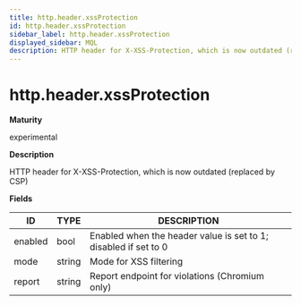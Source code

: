 ```yaml
---
title: http.header.xssProtection
id: http.header.xssProtection
sidebar_label: http.header.xssProtection
displayed_sidebar: MQL
description: HTTP header for X-XSS-Protection, which is now outdated (replaced by CSP)
---
```


# http.header.xssProtection

**Maturity**

experimental

**Description**

HTTP header for X-XSS-Protection, which is now outdated (replaced by CSP)

**Fields**

| ID      | TYPE   | DESCRIPTION                                                     |
| ------- | ------ | --------------------------------------------------------------- |
| enabled | bool   | Enabled when the header value is set to 1; disabled if set to 0 |
| mode    | string | Mode for XSS filtering                                          |
| report  | string | Report endpoint for violations (Chromium only)                  |

